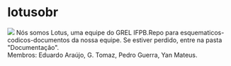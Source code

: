 # lotusobr
![](https://github.com/predomaquilare/lotusobr/blob/main/Assets/lotus-svgrepo-com.svg)
Nós somos Lotus, uma equipe do GREL IFPB.Repo para esquematicos-codicos-documentos da nossa equipe. 
Se estiver perdido, entre na pasta "Documentação".
<br/>Membros: Eduardo Araújo, G. Tomaz, Pedro Guerra, Yan Mateus. 
